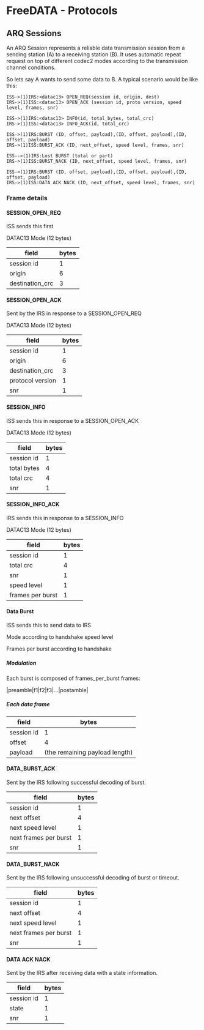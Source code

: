# FreeDATA - Protocols

## ARQ Sessions

An ARQ Session represents a reliable data transmission session from a sending station (A) to a receiving station (B). It uses automatic repeat request on top of different codec2 modes according to the transmission channel conditions.

So lets say A wants to send some data to B. A typical scenario would be like this:

```
ISS->(1)IRS:<datac13> OPEN_REQ(session id, origin, dest)
IRS->(1)ISS:<datac13> OPEN_ACK (session id, proto version, speed level, frames, snr)

ISS->(1)IRS:<datac13> INFO(id, total_bytes, total_crc)
IRS->(1)ISS:<datac13> INFO_ACK(id, total_crc)

ISS->(1)IRS:BURST (ID, offset, payload),(ID, offset, payload),(ID, offset, payload)
IRS->(1)ISS:BURST_ACK (ID, next_offset, speed level, frames, snr)

ISS-->(1)IRS:Lost BURST (total or part)
IRS->(1)ISS:BURST_NACK (ID, next_offset, speed level, frames, snr)

ISS->(1)IRS:BURST (ID, offset, payload),(ID, offset, payload),(ID, offset, payload)
IRS->(1)ISS:DATA ACK NACK (ID, next_offset, speed level, frames, snr)
```

### Frame details

#### SESSION_OPEN_REQ

ISS sends this first

DATAC13 Mode (12 bytes)

| field           | bytes |
| --------------- | ----- |
| session id      | 1     |
| origin          | 6     |
| destination_crc | 3     |

#### SESSION_OPEN_ACK

Sent by the IRS in response to a SESSION_OPEN_REQ

DATAC13 Mode (12 bytes)

| field            | bytes |
| ---------------- | ----- |
| session id       | 1     |
| origin           | 6     |
| destination_crc  | 3     |
| protocol version | 1     |
| snr              | 1     |

#### SESSION_INFO

ISS sends this in response to a SESSION_OPEN_ACK

DATAC13 Mode (12 bytes)

| field       | bytes |
| ----------- | ----- |
| session id  | 1     |
| total bytes | 4     |
| total crc   | 4     |
| snr         | 1     |

#### SESSION_INFO_ACK

IRS sends this in response to a SESSION_INFO

DATAC13 Mode (12 bytes)

| field            | bytes |
| ---------------- | ----- |
| session id       | 1     |
| total crc        | 4     |
| snr              | 1     |
| speed level      | 1     |
| frames per burst | 1     |

#### Data Burst

ISS sends this to send data to IRS

Mode according to handshake speed level

Frames per burst according to handshake

##### Modulation

Each burst is composed of frames_per_burst frames:

|preamble|f1|f2|f3|...|postamble|

##### Each data frame

| field      | bytes                          |
| ---------- | ------------------------------ |
| session id | 1                              |
| offset     | 4                              |
| payload    | (the remaining payload length) |

#### DATA_BURST_ACK

Sent by the IRS following successful decoding of burst.

| field                 | bytes |
| --------------------- | ----- |
| session id            | 1     |
| next offset           | 4     |
| next speed level      | 1     |
| next frames per burst | 1     |
| snr                   | 1     |

#### DATA_BURST_NACK

Sent by the IRS following unsuccessful decoding of burst or timeout.

| field                 | bytes |
| --------------------- | ----- |
| session id            | 1     |
| next offset           | 4     |
| next speed level      | 1     |
| next frames per burst | 1     |
| snr                   | 1     |

#### DATA ACK NACK

Sent by the IRS after receiving data with a state information.

| field      | bytes |
| ---------- | ----- |
| session id | 1     |
| state      | 1     |
| snr        | 1     |
